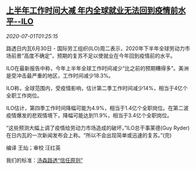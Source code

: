 <!--1593570203000-->
[上半年工作时间大减 年内全球就业无法回到疫情前水平--ILO](https://cn.reuters.com/article/ilo-global-job-market-0701-idCNKBS242410)
------

<div><i>2020-07-01T01:25:15</i></div><div class="StandardArticleBody_body"><p>路透日内瓦6月30日 - 国际劳工组织(ILO)周二表示，2020年下半年全球劳动力市场前景“高度不确定”，预期的复苏不足以使就业在今年回到疫情前的水平。 </p><p>ILO在最新报告中称，今年上半年全球工作时间减少“比之前的预期糟得多”。美洲是受冲击最严重的地区，工作时间减少18.3%。 </p><p>ILO称，全球范围内，受疫情影响，估计第二季工作时间减少14%，相当于4亿个全职工作岗位。 </p><p>ILO估计，第四季工作时间降幅可能为4.9%，相当于1.4亿个全职岗位。在第二波疫情爆发的悲观情境下，降幅可能达到11.9%，相当于3.4亿个全职岗位。 </p><p>“这些预测大幅上调了疫情给劳动力市场造成的破坏，”ILO总干事莱德(Guy Ryder)在日内瓦的一次新闻发布会上称。“所以不会出现简单或迅速的复苏。”(完) </p><div class="Attribution_container"><div class="Attribution_attribution"><p class="Attribution_content">编译 王灿；审校 汪红英 </p></div></div><div class="StandardArticleBody_trustBadgeContainer"><span class="StandardArticleBody_trustBadgeTitle">我们的标准：</span><span class="trustBadgeUrl"><a href="https://www.thomsonreuters.cn/content/dam/openweb/documents/pdf/china/brochures/about-us-1.pdf">汤森路透“信任原则”</a></span></div></div>
